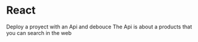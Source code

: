 # React 

Deploy a proyect with an Api and debouce 
The Api is about a products that you can search in the web 

